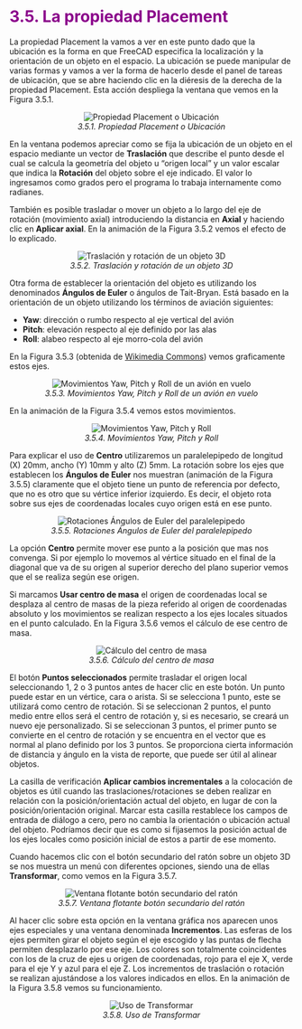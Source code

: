 # <FONT COLOR=#8B008B>3.5. La propiedad Placement</font>
La propiedad Placement la vamos a ver en este punto dado que la ubicación es la forma en que FreeCAD especifica la localización y la orientación de un objeto en el espacio. La ubicación se puede manipular de varias formas y vamos a ver la forma de hacerlo desde el panel de tareas de ubicación, que se abre haciendo clic en la diéresis de la derecha de la propiedad Placement. Esta acción despliega la ventana que vemos en la Figura 3.5.1.

<center>

![Propiedad Placement o Ubicación](../img/placement/placement_panel_tareas.png)  
*3.5.1. Propiedad Placement o Ubicación*

</center>

En la ventana podemos apreciar como se fija la ubicación de un objeto en el espacio mediante un vector de **Traslación** que describe el punto desde el cual se calcula la geometría del objeto u “origen local” y un valor escalar que indica la **Rotación** del objeto sobre el eje indicado. El valor lo ingresamos como grados pero el programa lo trabaja internamente como radianes.

También es posible trasladar o mover un objeto a lo largo del eje de rotación (movimiento axial) introduciendo la distancia en **Axial** y haciendo clic en **Aplicar axial**. En la animación de la Figura 3.5.2 vemos el efecto de lo explicado.

<center>

![Traslación y rotación de un objeto 3D](../img/placement/traslacion_rotacion.gif)  
*3.5.2. Traslación y rotación de un objeto 3D*

</center>

Otra forma de establecer la orientación del objeto es utilizando los denominados **Ángulos de Euler** o ángulos de Tait-Bryan. Está basado en la orientación de un objeto utilizando los términos de aviación siguientes:

* **Yaw**: dirección o rumbo respecto al eje vertical del avión
* **Pitch**: elevación respecto al eje definido por las alas
* **Roll**: alabeo respecto al eje morro-cola del avión

En la Figura 3.5.3 (obtenida de [Wikimedia Commons](https://commons.wikimedia.org/wiki/File:Yaw_Axis_Corrected.svg)) vemos graficamente estos ejes.

<center>

![Movimientos Yaw, Pitch y Roll de un avión en vuelo](../img/placement/Yaw_Axis_Corrected.svg)  
*3.5.3. Movimientos Yaw, Pitch y Roll de un avión en vuelo*

</center>

En la animación de la Figura 3.5.4 vemos estos movimientos.

<center>

![Movimientos Yaw, Pitch y Roll](../img/placement/mov_ang_euler.gif)  
*3.5.4. Movimientos Yaw, Pitch y Roll*

</center>

Para explicar el uso de **Centro**  utilizaremos un paralelepipedo de longitud (X) 20mm, ancho (Y) 10mm y alto (Z) 5mm. La rotación sobre los ejes que establecen los **Ángulos de Euler** nos muestran (animación de la Figura 3.5.5) claramente que el objeto tiene un punto de referencia por defecto, que no es otro que su vértice inferior izquierdo. Es decir, el objeto rota sobre sus ejes de coordenadas locales cuyo origen está en ese punto.

<center>

![Rotaciones Ángulos de Euler del paralelepipedo](../img/placement/mov_ang_euler_paral.gif)  
*3.5.5. Rotaciones Ángulos de Euler del paralelepipedo*

</center>

La opción **Centro** permite mover ese punto a la posición que mas nos convenga. Si por ejemplo lo movemos al vértice situado en el final de la diagonal que va de su origen al superior derecho del plano superior vemos que el se realiza según ese origen.

Si marcamos **Usar centro de masa** el origen de coordenadas local se desplaza al centro de masas de la pieza referido al origen de coordenadas absoluto y los movimientos se realizan respecto a los ejes locales situados en el punto calculado. En la Figura 3.5.6 vemos el cálculo de ese centro de masa.

<center>

![Cálculo del centro de masa](../img/placement/cal_centro_masa.png)  
*3.5.6. Cálculo del centro de masa*

</center>

El botón **Puntos seleccionados** permite trasladar el origen local seleccionando 1, 2 o 3 puntos antes de hacer clic en este botón. Un punto puede estar en un vértice, cara o arista. Si se selecciona 1 punto, este se utilizará como centro de rotación. Si se seleccionan 2 puntos, el punto medio entre ellos será el centro de rotación y, si es necesario, se creará un nuevo eje personalizado. Si se seleccionan 3 puntos, el primer punto se convierte en el centro de rotación y se encuentra en el vector que es normal al plano definido por los 3 puntos. Se proporciona cierta información de distancia y ángulo en la vista de reporte, que puede ser útil al alinear objetos.

La casilla de verificación **Aplicar cambios incrementales** a la colocación de objetos es útil cuando las traslaciones/rotaciones se deben realizar en relación con la posición/orientación actual del objeto, en lugar de con la posición/orientación original. Marcar esta casilla restablece los campos de entrada de diálogo a cero, pero no cambia la orientación o ubicación actual del objeto. Podríamos decir que es como si fijasemos la posición actual de los ejes locales como posición inicial de estos a partir de ese momento.

Cuando hacemos clic con el botón secundario del ratón sobre un objeto 3D se nos muestra un menú con diferentes opciones, siendo una de ellas **Transformar**, como vemos en la Figura 3.5.7.

<center>

![Ventana flotante botón secundario del ratón](../img/placement/3_5_7.png)  
*3.5.7. Ventana flotante botón secundario del ratón*

</center>

Al hacer clic sobre esta opción en la ventana gráfica nos aparecen unos ejes especiales y una ventana denominada **Incrementos**. Las esferas de los ejes permiten girar el objeto según el eje escogido y las puntas de flecha permiten desplazarlo por ese eje. Los colores son totalmente coincidentes con los de la cruz de ejes u origen de coordenadas, rojo para el eje X, verde para el eje Y y azul para el eje Z. Los incrementos de traslación o rotación se realizan ajustándose a los valores indicados en ellos. En la animación de la Figura 3.5.8 vemos su funcionamiento.

<center>

![Uso de Transformar](../img/placement/3_5_8.gif)  
*3.5.8. Uso de Transformar*

</center>
